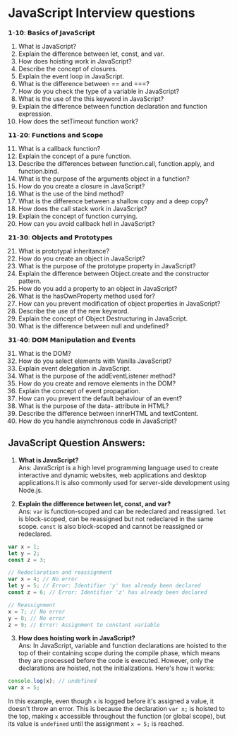 # JavaScript Interview questions

𝟭-𝟭𝟬: 𝗕𝗮𝘀𝗶𝗰𝘀 𝗼𝗳 𝗝𝗮𝘃𝗮𝗦𝗰𝗿𝗶𝗽𝘁

1. What is JavaScript?
2. Explain the difference between let, const, and var.
3. How does hoisting work in JavaScript?
4. Describe the concept of closures.
5. Explain the event loop in JavaScript.
6. What is the difference between == and ===?
7. How do you check the type of a variable in JavaScript?
8. What is the use of the this keyword in JavaScript?
9. Explain the difference between function declaration and function expression.
10. How does the setTimeout function work?

𝟭𝟭-𝟮𝟬: 𝗙𝘂𝗻𝗰𝘁𝗶𝗼𝗻𝘀 𝗮𝗻𝗱 𝗦𝗰𝗼𝗽𝗲

11. What is a callback function?
12. Explain the concept of a pure function.
13. Describe the differences between function.call, function.apply, and function.bind.
14. What is the purpose of the arguments object in a function?
15. How do you create a closure in JavaScript?
16. What is the use of the bind method?
17. What is the difference between a shallow copy and a deep copy?
18. How does the call stack work in JavaScript?
19. Explain the concept of function currying.
20. How can you avoid callback hell in JavaScript?

𝟮𝟭-𝟯𝟬: 𝗢𝗯𝗷𝗲𝗰𝘁𝘀 𝗮𝗻𝗱 𝗣𝗿𝗼𝘁𝗼𝘁𝘆𝗽𝗲𝘀

21. What is prototypal inheritance?
22. How do you create an object in JavaScript?
23. What is the purpose of the prototype property in JavaScript?
24. Explain the difference between Object.create and the constructor pattern.
25. How do you add a property to an object in JavaScript?
26. What is the hasOwnProperty method used for?
27. How can you prevent modification of object properties in JavaScript?
28. Describe the use of the new keyword.
29. Explain the concept of Object Destructuring in JavaScript.
30. What is the difference between null and undefined?

𝟯𝟭-𝟰𝟬: 𝗗𝗢𝗠 𝗠𝗮𝗻𝗶𝗽𝘂𝗹𝗮𝘁𝗶𝗼𝗻 𝗮𝗻𝗱 𝗘𝘃𝗲𝗻𝘁𝘀

31. What is the DOM?
32. How do you select elements with Vanilla JavaScript?
33. Explain event delegation in JavaScript.
34. What is the purpose of the addEventListener method?
35. How do you create and remove elements in the DOM?
36. Explain the concept of event propagation.
37. How can you prevent the default behaviour of an event?
38. What is the purpose of the data- attribute in HTML?
39. Describe the difference between innerHTML and textContent.
40. How do you handle asynchronous code in JavaScript?

## JavaScript Question Answers:

1. **What is JavaScript?** <br>
   Ans: JavaScript is a high level programming language used to create interactive and dynamic websites, web applications and desktop applications.It is also commonly used for server-side development using Node.js.

2. **Explain the difference between let, const, and var?** <br>
   Ans: `var` is function-scoped and can be redeclared and reassigned. `let` is block-scoped, can be reassigned but not redeclared in the same scope. `const` is also block-scoped and cannot be reassigned or redeclared.

```javascript
var x = 1;
let y = 2;
const z = 3;

// Redeclaration and reassignment
var x = 4; // No error
let y = 5; // Error: Identifier 'y' has already been declared
const z = 6; // Error: Identifier 'z' has already been declared

// Reassignment
x = 7; // No error
y = 8; // No error
z = 9; // Error: Assignment to constant variable
```

3. **How does hoisting work in JavaScript?** <br>
Ans: In JavaScript, variable and function declarations are hoisted to the top of their containing scope during the compile phase, which means they are processed before the code is executed. However, only the declarations are hoisted, not the initializations. Here's how it works:

```javascript
console.log(x); // undefined
var x = 5;
```

In this example, even though `x` is logged before it's assigned a value, it doesn't throw an error. This is because the declaration `var x;` is hoisted to the top, making `x` accessible throughout the function (or global scope), but its value is `undefined` until the assignment `x = 5;` is reached.
